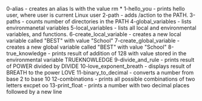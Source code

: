 0-alias - creates an alias ls with the value rm *
1-hello_you - prints hello user, where user is current Linux user
2-path - adds /action to the PATH.
3-paths - counts number of directories in the PATH
4-global_variables - lists environmanetal variables
5-local_variables - lists all local and environmental variables, and functions.
6-create_local_variable - creates a new local variable called "BEST" with value "School"
7-create_global_variable - creates a new global variable called "BEST" with value "School"
8-true_knowledge - prints result of addition of 128 with value stored in the environmental variable TRUEKNOWLEDGE
9-divide_and_rule - prints result of POWER divided by DIVIDE
10-love_exponent_breath - displays result of BREATH to the power LOVE
11-binary_to_decimal - converts a number from base 2 to base 10
12-combinations - prints all possible combinations of two letters excpet oo
13-print_float - prints a number with two decimal places followed by a new line
